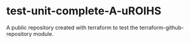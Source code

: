 # test-unit-complete-A-uROIHS
A public repository created with terraform to test the terraform-github-repository module.

